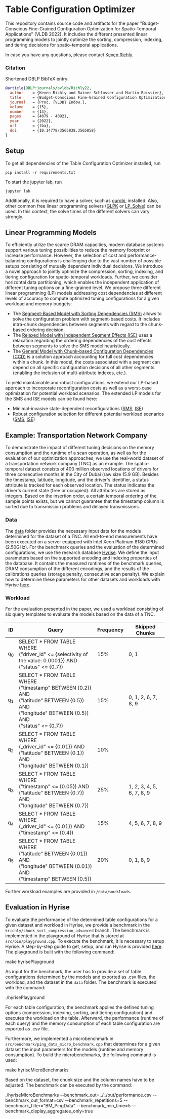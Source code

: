 # Table Configuration Optimizer 

This repository contains source code and artifacts for the paper "Budget-Conscious Fine-Grained Configuration Optimization for Spatio-Temporal Applications" (VLDB 2022). It includes the different presented linear programming models to jointly optimize the sorting, compression, indexing, and tiering decisions for spatio-temporal applications. 

In case you have any questions, please contact [Keven Richly](https://hpi.de/plattner/people/phd-students/keven-richly.html).

### Citation

Shortened DBLP BibTeX entry:
```bibtex
@article{DBLP:journals/pvldb/Richly22,
  author    = {Keven Richly and Rainer Schlosser and Martin Boissier},
  title     = {Budget-Conscious Fine-Grained Configuration Optimization for Spatio-Temporal Applications},
  journal   = {Proc. {VLDB} Endow.},
  volume    = {15},
  number    = {13},
  pages     = {4079 - 4092},
  year      = {2022},
  url       = {tba},
  doi       = {10.14778/3565838.3565858}
}
```

## Setup

To get all dependencies of the Table Configuration Optimizer installed, run

    pip install -r requirements.txt

To start the jupyter lab, run

    jupyter lab

Additionally, it is required to have a solver, such as [gurobi](https://www.gurobi.com), installed. Also, other common free linear programming solvers ([GLPK](https://www.gnu.org/software/glpk/) or [LP_Solve](https://sourceforge.net/projects/lpsolve/)) can be used. In this context, the solve times of the different solvers can vary strongly.

## Linear Programming Models

To efficiently utilize the scarce DRAM capacities, modern database systems support various tuning possibilities to reduce the memory footprint or increase performance. However, the selection of cost and performance-balancing configurations is challenging due to the vast number of possible setups consisting of mutually dependent individual decisions. We introduce a novel approach to jointly optimize the compression, sorting, indexing, and tiering configuration for spatio-temporal workloads. Further, we consider horizontal data partitioning, which enables the independent application of different tuning options on a fine-grained level. We propose three different linear programming (LP) models addressing cost dependencies at different levels of accuracy to compute optimized tuning configurations for a given workload and memory budgets:

  - The [Segment-Based Model with Sorting Dependencies (SMS)](https://github.com/hyrise/table_configuration_optimizer/blob/main/models/sms_model.ipynb) allows to solve the configuration problem with segment-based costs. It includes intra-chunk dependencies between segments with regard to the chunk-based ordering decision.
  - The [Relaxed Model with Independent Segment Effects (ISE)](https://github.com/hyrise/table_configuration_optimizer/blob/main/models/ise_model.ipynb) uses a relaxation regarding the ordering dependencies of the cost effects between segments to solve the SMS model heuristically.
  - The [General Model with Chunk-based Configuration Dependencies (CCD)](https://github.com/hyrise/table_configuration_optimizer/blob/main/models/ccd_model.ipynb) is a solution approach accounting for full cost dependencies within a chunk. In this model, the costs associated with a segment can depend on all specific configuration decisions of all other segments (enabling the inclusion of multi-attribute indexes, etc.).

To yield maintainable and robust configurations, we extend our LP-based approach to incorporate reconfiguration costs as well as a worst-case optimization for potential workload scenarios. The extended LP models for the SMS and ISE models can be found here:

  - Minimal-invasive state-dependent reconfigurations ([SMS](https://github.com/hyrise/table_configuration_optimizer/blob/main/models/sms_model_reconfiguration_costs.ipynb), [ISE](https://github.com/hyrise/table_configuration_optimizer/blob/main/models/ise_model_reconfiguration_costs.ipynb))
  - Robust configuration selection for different potential workload scenarios ([SMS](https://github.com/hyrise/table_configuration_optimizer/blob/main/models/sms_model_robust.ipynb), [ISE](https://github.com/hyrise/table_configuration_optimizer/blob/main/models/ise_model_robust.ipynb))

## Example: Transportation Network Company

To demonstrate the impact of different tuning decisions on the memory consumption and the runtime of a scan operation, as well as for the evaluation of our optimization approaches, we use the real-world dataset of a transportation network company (TNC) as an example. The spatio-temporal dataset consists of 400 million observed locations of drivers for three consecutive months in the City of Dubai (raw size 15.9 GB). Besides the timestamp, latitude, longitude, and the driver's identifier, a status attribute is tracked for each observed location. The status indicates the driver's current state (free or occupied). All attributes are stored as integers. Based on the insertion order, a certain temporal ordering of the sample points exists, but we cannot guarantee that the timestamp column is sorted due to transmission problems and delayed transmissions. 

### Data

The [data](https://github.com/hyrise/table_configuration_optimizer/tree/main/data) folder provides the necessary input data for the models determined for the dataset of a TNC. All end-to-end measurements have been executed on a server equipped with Intel Xeon Platinum 8180 CPUs (2.50GHz). For the benchmark queries and the evaluation of the determined configurations, we use the research database [Hyrise](https://github.com/hyrise/hyrise). We define the input parameters based on the supported encoding and indexing properties of the database. It contains the measured runtimes of the benchmark queries, DRAM consumption of the different encodings, and the results of the calibrations queries (storage penalty, consecutive scan penalty). We explain how to determine these parameters for other datasets and workloads with Hyrise [here](). 

### Workload 

For the evaluation presented in the paper, we used a workload consisting of six query templates to evaluate the models based on the data of a TNC.

| ID            | Query            | Frequency | Skipped Chunks   |
| ------------- | ---------------- | --------- | ---------------- |
| q<sub>0</sub> | SELECT * FROM TABLE WHERE <br> ("driver_id" <= {selectivity of the value: 0.0001}) AND <br> ("status" <= {0.7}) | 15%       | 0, 1 |
| q<sub>1</sub> | SELECT * FROM TABLE WHERE <br> ("timestamp" BETWEEN {0.2}) AND <br> ("latitude" BETWEEN {0.5}) AND <br> ("longitude" BETWEEN {0.5}) AND <br> ("status" <= {0.7}) | 15%       | 0, 1, 2, 6, 7, 8, 9 |
| q<sub>2</sub> | SELECT * FROM TABLE WHERE <br> („driver_id" <= {0.01}) AND <br> ("latitude" BETWEEN {0.1}) AND <br> ("longitude" BETWEEN {0.1}) | 10%       |  |
| q<sub>3</sub> | SELECT * FROM TABLE WHERE <br> ("timestamp" <= {0.05}) AND <br> ("latitude" BETWEEN {0.7}) AND <br> ("longitude" BETWEEN {0.7}) | 25%       | 1, 2, 3, 4, 5, 6, 7, 8, 9 |
| q<sub>4</sub> | SELECT * FROM TABLE WHERE <br> („driver_id" <= {0.01}) AND <br> ("timestamp" <= {0.4}) | 15%       | 4, 5, 6, 7, 8, 9 |
| q<sub>5</sub> | SELECT * FROM TABLE WHERE <br> ("latitude" BETWEEN {0.01}) AND <br> ("longitude" BETWEEN {0.01}) AND <br> ("timestamp" BETWEEN {0.5}) | 20%       | 0, 1, 8, 9 |

Further workload examples are provided in `/data/workloads`. 

## Evaluation in Hyrise

To evaluate the performance of the determined table configurations for a given dataset and workload in Hyrise, we provide a benchmark in the  `krichly/chunk_sort_compression_advanced` branch. The benchmark is implemented in the playground of Hyrise that is stored at `src/bin/playground.cpp`. To execute the benchmark, it is necessary to setup Hyrise. A step-by-step guide to get, setup, and run Hyrise is provided [here](https://github.com/hyrise/hyrise/wiki/Step-by-Step-Guide). The playground is built with the following command:

  make hyrisePlayground

As input for the benchmark, the user has to provide a set of table configurations determined by the models and exported as .csv files, the workload, and the dataset in the `data` folder. The benchmark is executed with the command: 

  ./hyrisePlayground

For each table configuration, the benchmark applies the defined tuning options (compression, indexing, sorting, and tiering configuration) and executes the workload on the table. Afterward, the performance (runtime of each query) and the memory consumption of each table configuration are exported as .csv file.

Furthermore, we implemented a microbenchmark in `src/benchmark/ping_data_micro_benchmark.cpp` that determines for a given dataset the input parameters for the models (runtime and memory consumption). To build the microbenchmarks, the following command is used:  

  make hyriseMicroBenchmarks

Based on the dataset, the chunk size and the column names have to be adjusted. The benchmark can be executed by the command:  

  ./hyriseMicroBenchmarks --benchmark_out=../../out/performance.csv --benchmark_out_format=csv --benchmark_repetitions=5 --benchmark_filter="BM_PingData" --benchmark_min_time=5 --benchmark_display_aggregates_only=true

